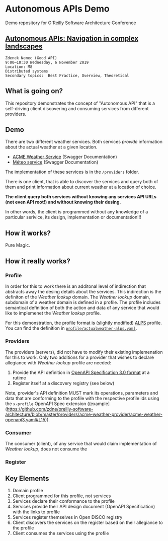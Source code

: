 # Autonomous APIs Demo

Demo repository for O'Reilly Software Architecture Conference

## [Autonomous APIs: Navigation in complex landscapes](https://conferences.oreilly.com/software-architecture/sa-eu/public/schedule/detail/79145)

```
Zdenek Nemec (Good API)
9:00–10:30 Wednesday, 6 November 2019
Location: M8
Distributed systems
Secondary topics:  Best Practice, Overview, Theoretical
```

## What is going on?

This repository demonstrates the concept of "Autonomous API" that is a self-driving client discovering and consuming services from different providers.

## Demo

There are two different weather services. Both services *provide* information about the actual weather at a given location. 

- [ACME Weather Service](https://app.swaggerhub.com/apis/goodapi/acme-weather/1.0.0#/default/get_weather) (Swagger Documentation)
- [Méteo service](https://app.swaggerhub.com/apis/goodapi/meteoservice/1.0.0#/default/post_meteo_actuelle) (Swagger Documentation)

The implementation of these services is in the `/providers` folder.

There is one client, that is able to discover the services and query both of them and print information about current weather at a location of choice.

**The client query both services without knowing any services API URLs (not even API root!) and without knowing their desing.**

In other words, the client is programmed without any knowledge of a particular serivice, its design, implementation or documentation!!!


## How it works? 

Pure Magic.

## How it really works?

### Profile

In order for this to work there is an additonal level of indirection that abstracts away the desing details about the services. This indirection is the definiton of the _Weather lookup_ domain.  The _Weather lookup_ domain, subdomain of a weather domain is defined in a profile. The profile includes semantical definition of both the action and data of any service that would like to implemenet the _Weather lookup_ profile.

For this demonstration, the profile format is (slightly modified) [ALPS](http://alps.io) profile. You can find the definition in [`profile/actualweather-alps.yaml`](https://github.com/zdne/oreilly-software-architecture/blob/master/profile/actualweather-alps.yaml).

### Providers

The providers (servers), did not have to modify their existing implemenation for this to work. Only two additions for a provider that wishes to declare allegiance with _Weather lookup_ profile are needed:  

1. Provide the API definition in [OpenAPI Specification 3.0 format](https://swagger.io/specification/) at a rutime
2. Register itself at a discovery registry (see below)

Note, provider's API definition MUST mark its operations, parameters and data that are conforming to the profile with the respective profile ids using the `x-profile` OpenAPI Spec extension ((example](https://github.com/zdne/oreilly-software-architecture/blob/master/providers/acme-weather-provider/acme-weather-openapi3.yaml#L15)).


### Consumer

The consumer (client), of any service that would claim implementation of _Weather lookup_, does not consume  the 

### Register







## Key Elements

1. Domain profile
2. Client programmed for this profile, not services
3. Services declare their conformance to the profile
4. Services provide their API design document (OpenAPI Specification) with the links to profile
5. Services register themselves in Open DISCO registry
6. Client discovers the services on the register based on their allegiance to the profile
7. Client consumes the services using the profile



